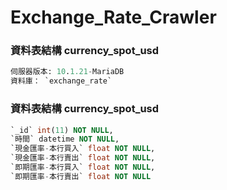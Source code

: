 # Exchange_Rate_Crawler

### 資料表結構 currency_spot_usd

```sql
伺服器版本: 10.1.21-MariaDB
資料庫： `exchange_rate`
```

### 資料表結構 currency_spot_usd

```sql
`_id` int(11) NOT NULL,
`時間` datetime NOT NULL,
`現金匯率-本行買入` float NOT NULL,
`現金匯率-本行賣出` float NOT NULL,
`即期匯率-本行買入` float NOT NULL,
`即期匯率-本行賣出` float NOT NULL
```